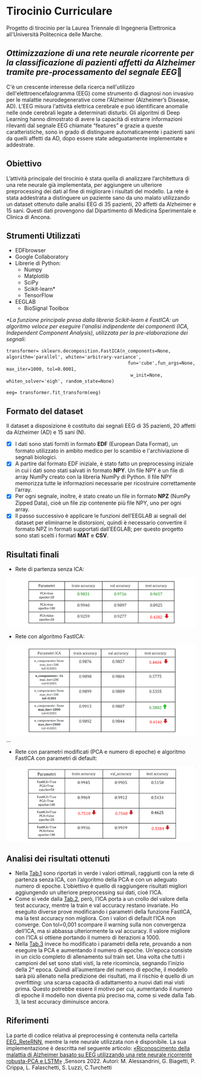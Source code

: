 # Tirocinio Curriculare
Progetto di tirocinio per la Laurea Triennale di Ingegneria Elettronica all'Università Politecnica delle Marche.

## ***Ottimizzazione di una rete neurale ricorrente per la classificazione di pazienti affetti da Alzheimer tramite pre-processamento del segnale EEG***🧠
C'è un crescente interesse della ricerca nell'utilizzo dell'elettroencefalogramma (EEG) come strumento di diagnosi non invasivo per le malattie neurodegenerative come l'Alzheimer (Alzheimer’s Disease, AD). L'EEG misura l'attività elettrica cerebrale e può identificare anomalie nelle onde cerebrali legate a determinati disturbi. Gli algoritmi di Deep Learning hanno dimostrato di avere la capacità di estrarre informazioni rilevanti dal segnale EEG chiamate “features” e grazie a queste caratteristiche, sono in grado di distinguere automaticamente i pazienti sani da quelli affetti da AD, dopo essere state adeguatamente implementate e addestrate.

## Obiettivo
L’attività principale del tirocinio è stata quella di analizzare l’architettura di una rete neurale già implementata, per aggiungere un ulteriore preprocessing dei dati al fine di migliorare i risultati del modello. La rete è stata addestrata a distinguere un paziente sano da uno malato utilizzando un dataset ottenuto dalle analisi EEG di 35 pazienti, 20 affetti da Alzheimer e 15 sani. Questi dati provengono dal Dipartimento di Medicina Sperimentale e Clinica di Ancona. 

## Strumenti Utilizzati
- EDFbrowser
- Google Collaboratory
- Librerie di Python:
  - Numpy
  - Matplotlib
  - SciPy 
  - Scikit-learn*
  - TensorFlow
- EEGLAB
  - BioSignal Toolbox

_*La funzione principale presa dalla libreria Scikit-learn è FastICA: un algoritmo veloce per eseguire l'analisi indipendente dei componenti (ICA, Independent Component Analysis), utilizzata per la pre-elaborazione dei segnali:_

```
transformer= sklearn.decomposition.FastICA(n_components=None, algorithm='parallel', whiten='arbitrary-variance', 
                                             fun='cube',fun_args=None, max_iter=1000, tol=0.0001,
                                              w_init=None, whiten_solver='eigh', random_state=None)
```
```
eeg= transformer.fit_transform(eeg)
```


## Formato del dataset
Il dataset a disposizione è costituito dai segnali EEG di 35 pazienti, 20 affetti da Alzheimer (AD) e 15 sani (N). 
- [x] I dati sono stati forniti in formato **EDF** (European Data Format), un formato utilizzato in ambito medico per lo scambio e l'archiviazione di segnali biologici.
- [x] A partire dal formato EDF iniziale, è stato fatto un preprocessing iniziale in cui i dati sono stati salvati in formato **NPY**. Un file NPY è un file di array NumPy creato con la libreria NumPy di Python. Il file NPY memorizza tutte le informazioni necessarie per ricostruire correttamente l’array.
- [x] Per ogni segnale, inoltre, è stato creato un file in formato **NPZ** (NumPy Zipped Data), cioè un file zip contenente più file NPY, uno per ogni array.
- [x] Il passo successivo è applicare le funzioni dell’EEGLAB ai segnali del dataset per eliminarne le distorsioni, quindi è necessario convertire il formato NPZ in formati supportati dall’EEGLAB; per questo progetto sono stati scelti i formati **MAT** e **CSV**. 

## Risultati finali
- Rete di partenza senza ICA:

![img1](img/tab1.png)

- Rete con algoritmo FastICA:

![img2](img/tab2.png)
...

- Rete con parametri modificati (PCA e numero di epoche) e algoritmo FastICA con parametri di default:

![img3](img/tab3.png)

## Analisi dei risultati ottenuti 
- Nella [Tab.1](img/tab1.png) sono riportati in verde i valori ottimali, raggiunti con la rete di partenza senza ICA, con l’algoritmo della PCA e con un adeguato numero di epoche. L’obiettivo è quello di raggiungere risultati migliori aggiungendo un ulteriore preprocessing sui dati, cioè l’ICA.
- Come si vede dalla [Tab.2](img/tab2.png), però, l’ICA porta a un crollo del valore della test accuracy, mentre la train e val accuracy restano invariate. Ho eseguito diverse prove modificando i parametri della funzione FastICA, ma la test accuracy non migliora. Con i valori di default l’ICA non converge. Con tol=0,001 scompare il warning sulla non convergenza dell’ICA, ma si abbassa ulteriormente la val accuracy. Il valore migliore con l’ICA si ottiene portando il numero di iterazioni a 1000.
- Nella [Tab.3](img/tab3.png)  invece ho modificato i parametri della rete, provando a non eseguire la PCA e aumentando il numero di epoche. Un'epoca consiste in un ciclo completo di allenamento sul train set. Una volta che tutti i campioni del set sono stati visti, la rete ricomincia, segnando l'inizio della 2° epoca. Quindi all’aumentare del numero di epoche, il modello sarà più allenato nella predizione dei risultati, ma il rischio è quello di un overfitting: una scarsa capacità di adattamento a nuovi dati mai visti prima. Questo potrebbe essere il motivo per cui, aumentando il numero di epoche il modello non diventa più preciso ma, come si vede dalla Tab. 3, la test accuracy diminuisce ancora.

## Riferimenti
La parte di codice relativa al preprocessing è contenuta nella cartella [EEG_ReteRNN](EEG_ReteRNN), mentre la rete neurale utilizzata non è disponibile. La sua implementazione è descritta nel seguente articolo: [«Riconoscimento della malattia di Alzheimer basato su EEG utilizzando una rete neurale ricorrente robusta-PCA e LSTM»](https://doi.org/10.3390/s22103696) ,Sensors 2022. Autori: M. Alessandrini, G. Biagetti, P. Crippa, L. Falaschetti, S. Luzzi, C.Turchetti
